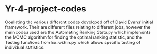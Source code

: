 # Yr-4-project-codes
Coallating the various different codes developed off of David Evans' initial framework. Their are different files relating to different jobs, however the main codes used are the Automating Ranking Stats.py which implements the MCMC algorithm for finding the optimal ranking statistic, and the Testing functions from Ex_within.py which allows specific testing of individual statistics. 
